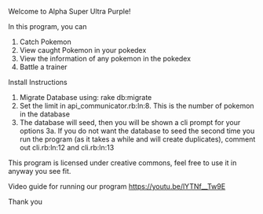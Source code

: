 Welcome to Alpha Super Ultra Purple!

In this program, you can
1. Catch Pokemon
2. View caught Pokemon in your pokedex
3. View the information of any pokemon in the pokedex
4. Battle a trainer

Install Instructions
1. Migrate Database using: rake db:migrate
2. Set the limit in api_communicator.rb:ln:8. This is the number of pokemon in the database
3. The database will seed, then you will be shown a cli prompt for your options
  3a. If you do not want the database to seed the second time you run the program (as it takes a while and will create duplicates), comment out cli.rb:ln:12 and cli.rb:ln:13

This program is licensed under creative commons, feel free to use it in anyway you see fit.


Video guide for running our program
https://youtu.be/lYTNf__Tw9E

Thank you
